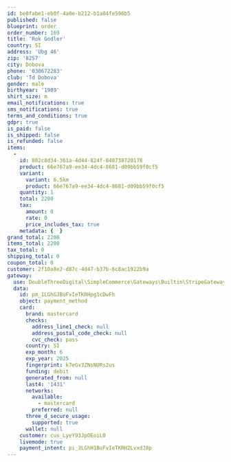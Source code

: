 ```yaml
---
id: be0fabe1-eb0f-4a0e-b212-b1a84fe596b5
published: false
blueprint: order
order_number: 169
title: 'Rok Godler'
country: SI
address: 'Ubg 46'
zip: '8257'
city: Dobova
phone: '030672283'
club: 'Td Dobova'
gender: male
birthyear: '1989'
shirt_size: m
email_notifications: true
sms_notifications: true
terms_and_conditions: true
gdpr: true
is_paid: false
is_shipped: false
is_refunded: false
items:
  -
    id: 802c8d34-361a-4d44-824f-840738720178
    product: 66e767a9-ee34-4dc4-8681-d09bb59f0cf5
    variant:
      variant: 6.5km
      product: 66e767a9-ee34-4dc4-8681-d09bb59f0cf5
    quantity: 1
    total: 2200
    tax:
      amount: 0
      rate: 0
      price_includes_tax: true
    metadata: {  }
grand_total: 2200
items_total: 2200
tax_total: 0
shipping_total: 0
coupon_total: 0
customer: 2f10a8e2-d87c-4d47-b37b-6c8ac1922b9a
gateway:
  use: DoubleThreeDigital\SimpleCommerce\Gateways\Builtin\StripeGateway
  data:
    id: pm_1LGhGJBuFvIeTKRHpg1cDwFh
    object: payment_method
    card:
      brand: mastercard
      checks:
        address_line1_check: null
        address_postal_code_check: null
        cvc_check: pass
      country: SI
      exp_month: 6
      exp_year: 2025
      fingerprint: k7eGv3ZNsNURs2us
      funding: debit
      generated_from: null
      last4: '1431'
      networks:
        available:
          - mastercard
        preferred: null
      three_d_secure_usage:
        supported: true
      wallet: null
    customer: cus_LyeY93JpOEoiL0
    livemode: true
    payment_intent: pi_3LGhH1BuFvIeTKRH2LvxdJ8p
---
```

